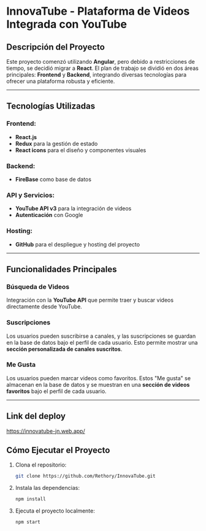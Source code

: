 #  InnovaTube - Plataforma de Videos Integrada con YouTube

## Descripción del Proyecto

Este proyecto comenzó utilizando **Angular**, pero debido a restricciones de tiempo, se decidió migrar a **React**. El plan de trabajo se dividió en dos áreas principales: **Frontend** y **Backend**, integrando diversas tecnologías para ofrecer una plataforma robusta y eficiente.

---

## Tecnologías Utilizadas

### Frontend:
- **React.js**
- **Redux** para la gestión de estado
- **React icons** para el diseño y componentes visuales

### Backend:
-  **FireBase** como base de datos

### API y Servicios:
- **YouTube API v3** para la integración de videos
- **Autenticación** con Google

### Hosting:
- **GitHub** para el despliegue y hosting del proyecto

---

## Funcionalidades Principales

### Búsqueda de Videos
Integración con la **YouTube API** que permite traer y buscar videos directamente desde YouTube.

### Suscripciones
Los usuarios pueden suscribirse a canales, y las suscripciones se guardan en la base de datos bajo el perfil de cada usuario. Esto permite mostrar una **sección personalizada de canales suscritos**.

### Me Gusta
Los usuarios pueden marcar videos como favoritos. Estos "Me gusta" se almacenan en la base de datos y se muestran en una **sección de videos favoritos** bajo el perfil de cada usuario.

---
## Link del deploy
https://innovatube-jn.web.app/
## Cómo Ejecutar el Proyecto

1. Clona el repositorio:
   ```bash
   git clone https://github.com/Rethory/InnovaTube.git

2. Instala las dependencias:
   ```bash
   npm install

1. Ejecuta el proyecto localmente:
   ```bash
   npm start
